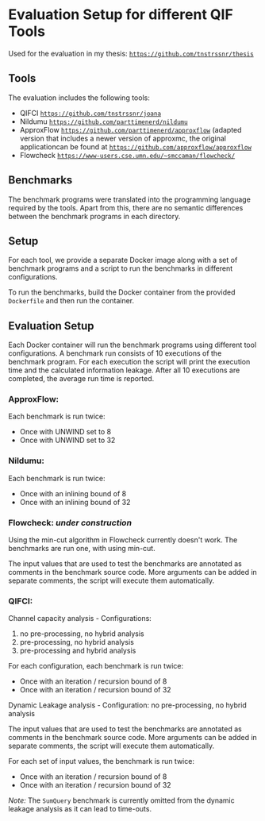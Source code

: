 # Evaluation Setup for different QIF Tools

Used for the evaluation in my thesis: [``https://github.com/tnstrssnr/thesis``](https://github.com/tnstrssnr/thesis)

## Tools
The evaluation includes the following tools:
- QIFCI [``https://github.com/tnstrssnr/joana``](https://github.com/tnstrssnr/joana)
- Nildumu  [``https://github.com/parttimenerd/nildumu``](https://github.com/parttimenerd/nildumu)
- ApproxFlow [``https://github.com/parttimenerd/approxflow``](https://github.com/parttimenerd/approxflow)
    (adapted version that includes a newer version of approxmc, the original applicationcan be found at [``https://github.com/approxflow/approxflow``](https://github.com/approxflow/approxflow)
- Flowcheck [``https://www-users.cse.umn.edu/~smccaman/flowcheck/``](https://www-users.cse.umn.edu/~smccaman/flowcheck/)

## Benchmarks
The benchmark programs were translated into the programming language required by the tools. Apart from this, there are no semantic differences between the benchmark programs in each directory.

## Setup
For each tool, we provide a separate Docker image along with a set of benchmark programs and a script to run the benchmarks in different configurations.

To run the benchmarks, build the Docker container from the provided ``Dockerfile`` and then run the container.

## Evaluation Setup
Each Docker container will run the benchmark programs using different tool configurations. A benchmark run consists of 10 executions of the benchmark program. For each execution the script will print the execution time and the calculated information leakage. After all 10 executions are completed, the average run time is reported.

### **ApproxFlow**:
Each benchmark is run twice:
- Once with UNWIND set to 8
- Once with UNWIND set to 32

### **Nildumu**:
Each benchmark is run twice:
- Once with an inlining bound of 8
- Once with an inlining bound of 32

### **Flowcheck**: *under construction*
Using the min-cut algorithm in Flowcheck currently doesn't work. The benchmarks are run one, with using min-cut.

The input values that are used to test the benchmarks are annotated as comments in the benchmark source code.
More arguments can be added in separate comments, the script will execute them automatically.

### **QIFCI**:

Channel capacity analysis - Configurations:
1. no pre-processing, no hybrid analysis
2. pre-processing, no hybrid analysis
3. pre-processing and hybrid analysis

For each configuration, each benchmark is run twice:
- Once with an iteration / recursion bound of 8
- Once with an iteration / recursion bound of 32

Dynamic Leakage analysis - Configuration: no pre-processing, no hybrid analysis

The input values that are used to test the benchmarks are annotated as comments in the benchmark source code.
More arguments can be added in separate comments, the script will execute them automatically.

For each set of input values, the benchmark is run twice:
- Once with an iteration / recursion bound of 8
- Once with an iteration / recursion bound of 32

*Note:* The ``SumQuery`` benchmark is currently omitted from the dynamic leakage analysis as it can lead to time-outs.